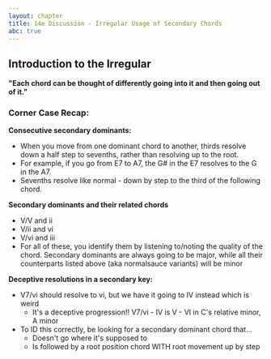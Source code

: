 ```yaml
---
layout: chapter
title: 14e Discussion - Irregular Usage of Secondary Chords
abc: true
---
```


## Introduction to the Irregular

**"Each chord can be thought of differently going into it and then going out of it."**

### Corner Case Recap:

**Consecutive secondary dominants:**
- When you move from one dominant chord to another, thirds resolve down a half step to sevenths, rather than resolving up to the root.
- For example, if you go from E7 to A7, the G# in the E7 resolves to the G in the A7.
- Sevenths resolve like normal - down by step to the third of the following chord.

**Secondary dominants and their related chords**
- V/V and ii
- V/ii and vi
- V/vi and iii
- For all of these, you identify them by listening to/noting the quality of the chord. Secondary dominants are always going to be major, while all their counterparts listed above (aka normalsauce variants) will be minor

**Deceptive resolutions in a secondary key:**
- V7/vi should resolve to vi, but we have it going to IV instead which is weird
  - It's a deceptive progression!! V7/vi - IV is V - VI in C's relative minor, A minor
- To ID this correctly, be looking for a secondary dominant chord that...
  - Doesn't go where it's supposed to
  - Is followed by a root position chord WITH root movement up by step